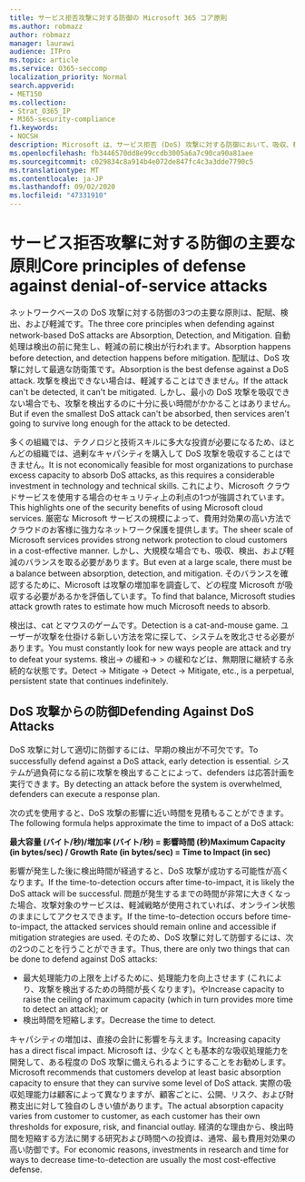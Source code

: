 ```yaml
---
title: サービス拒否攻撃に対する防御の Microsoft 365 コア原則
ms.author: robmazz
author: robmazz
manager: laurawi
audience: ITPro
ms.topic: article
ms.service: O365-seccomp
localization_priority: Normal
search.appverid:
- MET150
ms.collection:
- Strat_O365_IP
- M365-security-compliance
f1.keywords:
- NOCSH
description: Microsoft は、サービス拒否 (DoS) 攻撃に対する防御において、吸収、検出、軽減の中心となる原則を活用する方法について説明します。
ms.openlocfilehash: fb3446570dd8e99ccdb3005a6a7c90ca90a81aee
ms.sourcegitcommit: c029834c8a914b4e072de847fc4c3a3dde7790c5
ms.translationtype: MT
ms.contentlocale: ja-JP
ms.lasthandoff: 09/02/2020
ms.locfileid: "47331910"
---
```

# <a name="core-principles-of-defense-against-denial-of-service-attacks"></a><span data-ttu-id="d16be-103">サービス拒否攻撃に対する防御の主要な原則</span><span class="sxs-lookup"><span data-stu-id="d16be-103">Core principles of defense against denial-of-service attacks</span></span>

<span data-ttu-id="d16be-104">ネットワークベースの DoS 攻撃に対する防御の3つの主要な原則は、配賦、検出、および軽減です。</span><span class="sxs-lookup"><span data-stu-id="d16be-104">The three core principles when defending against network-based DoS attacks are Absorption, Detection, and Mitigation.</span></span> <span data-ttu-id="d16be-105">自動処理は検出の前に発生し、軽減の前に検出が行われます。</span><span class="sxs-lookup"><span data-stu-id="d16be-105">Absorption happens before detection, and detection happens before mitigation.</span></span> <span data-ttu-id="d16be-106">配賦は、DoS 攻撃に対して最適な防衛策です。</span><span class="sxs-lookup"><span data-stu-id="d16be-106">Absorption is the best defense against a DoS attack.</span></span> <span data-ttu-id="d16be-107">攻撃を検出できない場合は、軽減することはできません。</span><span class="sxs-lookup"><span data-stu-id="d16be-107">If the attack can't be detected, it can't be mitigated.</span></span> <span data-ttu-id="d16be-108">しかし、最小の DoS 攻撃を吸収できない場合でも、攻撃を検出するのに十分に長い時間がかかることはありません。</span><span class="sxs-lookup"><span data-stu-id="d16be-108">But if even the smallest DoS attack can't be absorbed, then services aren't going to survive long enough for the attack to be detected.</span></span>

<span data-ttu-id="d16be-109">多くの組織では、テクノロジと技術スキルに多大な投資が必要になるため、ほとんどの組織では、過剰なキャパシティを購入して DoS 攻撃を吸収することはできません。</span><span class="sxs-lookup"><span data-stu-id="d16be-109">It is not economically feasible for most organizations to purchase excess capacity to absorb DoS attacks, as this requires a considerable investment in technology and technical skills.</span></span> <span data-ttu-id="d16be-110">これにより、Microsoft クラウドサービスを使用する場合のセキュリティ上の利点の1つが強調されています。</span><span class="sxs-lookup"><span data-stu-id="d16be-110">This highlights one of the security benefits of using Microsoft cloud services.</span></span> <span data-ttu-id="d16be-111">厳密な Microsoft サービスの規模によって、費用対効果の高い方法でクラウドのお客様に強力なネットワーク保護を提供します。</span><span class="sxs-lookup"><span data-stu-id="d16be-111">The sheer scale of Microsoft services provides strong network protection to cloud customers in a cost-effective manner.</span></span> <span data-ttu-id="d16be-112">しかし、大規模な場合でも、吸収、検出、および軽減のバランスを取る必要があります。</span><span class="sxs-lookup"><span data-stu-id="d16be-112">But even at a large scale, there must be a balance between absorption, detection, and mitigation.</span></span> <span data-ttu-id="d16be-113">そのバランスを確認するために、Microsoft は攻撃の増加率を調査して、どの程度 Microsoft が吸収する必要があるかを評価しています。</span><span class="sxs-lookup"><span data-stu-id="d16be-113">To find that balance, Microsoft studies attack growth rates to estimate how much Microsoft needs to absorb.</span></span>

<span data-ttu-id="d16be-114">検出は、cat とマウスのゲームです。</span><span class="sxs-lookup"><span data-stu-id="d16be-114">Detection is a cat-and-mouse game.</span></span> <span data-ttu-id="d16be-115">ユーザーが攻撃を仕掛ける新しい方法を常に探して、システムを敗北させる必要があります。</span><span class="sxs-lookup"><span data-stu-id="d16be-115">You must constantly look for new ways people are attack and try to defeat your systems.</span></span> <span data-ttu-id="d16be-116">検出-> の緩和-> > の緩和などは、無期限に継続する永続的な状態です。</span><span class="sxs-lookup"><span data-stu-id="d16be-116">Detect -> Mitigate -> Detect -> Mitigate, etc., is a perpetual, persistent state that continues indefinitely.</span></span>

## <a name="defending-against-dos-attacks"></a><span data-ttu-id="d16be-117">DoS 攻撃からの防御</span><span class="sxs-lookup"><span data-stu-id="d16be-117">Defending Against DoS Attacks</span></span>

<span data-ttu-id="d16be-118">DoS 攻撃に対して適切に防御するには、早期の検出が不可欠です。</span><span class="sxs-lookup"><span data-stu-id="d16be-118">To successfully defend against a DoS attack, early detection is essential.</span></span> <span data-ttu-id="d16be-119">システムが過負荷になる前に攻撃を検出することによって、defenders は応答計画を実行できます。</span><span class="sxs-lookup"><span data-stu-id="d16be-119">By detecting an attack before the system is overwhelmed, defenders can execute a response plan.</span></span>

<span data-ttu-id="d16be-120">次の式を使用すると、DoS 攻撃の影響に近い時間を見積もることができます。</span><span class="sxs-lookup"><span data-stu-id="d16be-120">The following formula helps approximate the time to impact of a DoS attack:</span></span>

   <span data-ttu-id="d16be-121">**最大容量 (バイト/秒)/増加率 (バイト/秒) = 影響時間 (秒)**</span><span class="sxs-lookup"><span data-stu-id="d16be-121">**Maximum Capacity (in bytes/sec) / Growth Rate (in bytes/sec) = Time to Impact (in sec)**</span></span>

<span data-ttu-id="d16be-122">影響が発生した後に検出時間が経過すると、DoS 攻撃が成功する可能性が高くなります。</span><span class="sxs-lookup"><span data-stu-id="d16be-122">If the time-to-detection occurs after time-to-impact, it is likely the DoS attack will be successful.</span></span> <span data-ttu-id="d16be-123">問題が発生するまでの時間が非常に大きくなった場合、攻撃対象のサービスは、軽減戦略が使用されていれば、オンライン状態のままにしてアクセスできます。</span><span class="sxs-lookup"><span data-stu-id="d16be-123">If the time-to-detection occurs before time-to-impact, the attacked services should remain online and accessible if mitigation strategies are used.</span></span> <span data-ttu-id="d16be-124">そのため、DoS 攻撃に対して防御するには、次の2つのことを行うことができます。</span><span class="sxs-lookup"><span data-stu-id="d16be-124">Thus, there are only two things that can be done to defend against DoS attacks:</span></span>

- <span data-ttu-id="d16be-125">最大処理能力の上限を上げるために、処理能力を向上させます (これにより、攻撃を検出するための時間が長くなります)。や</span><span class="sxs-lookup"><span data-stu-id="d16be-125">Increase capacity to raise the ceiling of maximum capacity (which in turn provides more time to detect an attack); or</span></span>
- <span data-ttu-id="d16be-126">検出時間を短縮します。</span><span class="sxs-lookup"><span data-stu-id="d16be-126">Decrease the time to detect.</span></span>

<span data-ttu-id="d16be-127">キャパシティの増加は、直接の会計に影響を与えます。</span><span class="sxs-lookup"><span data-stu-id="d16be-127">Increasing capacity has a direct fiscal impact.</span></span> <span data-ttu-id="d16be-128">Microsoft は、少なくとも基本的な吸収処理能力を開発して、ある程度の DoS 攻撃に備えられるようにすることをお勧めします。</span><span class="sxs-lookup"><span data-stu-id="d16be-128">Microsoft recommends that customers develop at least basic absorption capacity to ensure that they can survive some level of DoS attack.</span></span> <span data-ttu-id="d16be-129">実際の吸収処理能力は顧客によって異なりますが、顧客ごとに、公開、リスク、および財務支出に対して独自のしきい値があります。</span><span class="sxs-lookup"><span data-stu-id="d16be-129">The actual absorption capacity varies from customer to customer, as each customer has their own thresholds for exposure, risk, and financial outlay.</span></span> <span data-ttu-id="d16be-130">経済的な理由から、検出時間を短縮する方法に関する研究および時間への投資は、通常、最も費用対効果の高い防御です。</span><span class="sxs-lookup"><span data-stu-id="d16be-130">For economic reasons, investments in research and time for ways to decrease time-to-detection are usually the most cost-effective defense.</span></span>
